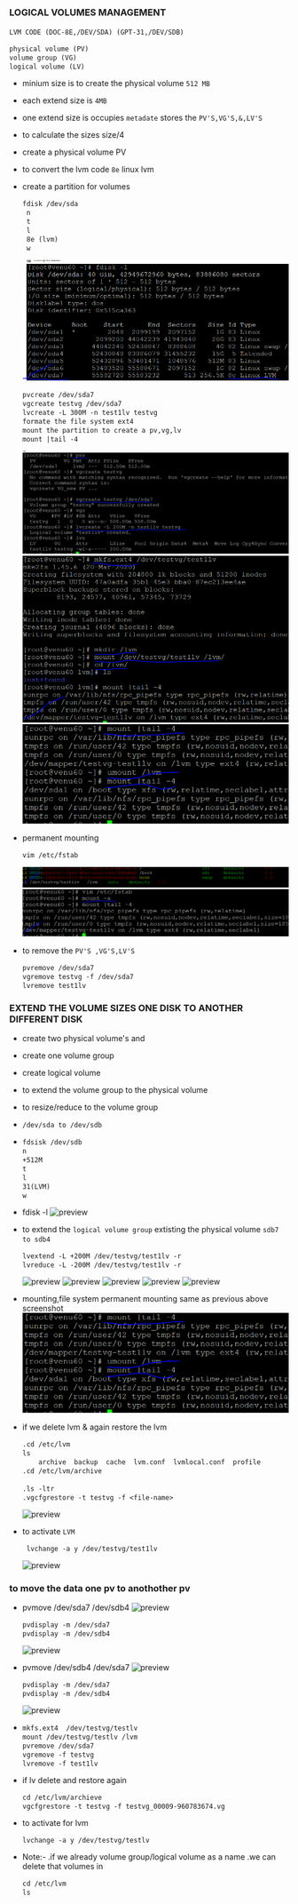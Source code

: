 ### LOGICAL VOLUMES MANAGEMENT  

  `LVM CODE (DOC-8E,/DEV/SDA) (GPT-31,/DEV/SDB)`
  ```
  physical volume (PV)
  volume group (VG)
  logical volume (LV)
 ```
* minium size is to create the physical volume `512 MB`
* each extend size is `4MB`
* one extend size is occupies `metadate` stores the `PV'S,VG'S,&,LV'S`

* to calculate the sizes size/4

* create a physical volume PV
* to convert the lvm code  `8e` linux lvm

* create a partition for volumes
  ```
  fdisk /dev/sda
   n
   t
   l
   8e (lvm)
   w
  ```
  ![preview](images/lvm0.PNG)
  ```
  pvcreate /dev/sda7 
  vgcreate testvg /dev/sda7
  lvcreate -L 300M -n test1lv testvg
  formate the file system ext4
  mount the partition to create a pv,vg,lv
  mount |tail -4
  ```
  ![preview](images/lvm1.PNG)
  ![preview](images/lvm3.PNG) 
  ![preview](images/lvm4.PNG) 

* permanent mounting 
  ```
  vim /etc/fstab  
  ```
  ![preview](images/lvm5.PNG)
  ![preview](images/lvm6.PNG)

* to remove the `PV'S ,VG'S,LV'S`

  ```
  pvremove /dev/sda7
  vgremove testvg -f /dev/sda7
  lvremove test1lv
  ```

### EXTEND THE VOLUME SIZES ONE DISK TO ANOTHER DIFFERENT DISK
* create two physical volume's and 
* create one volume group
* create logical volume
*  to extend the volume group to the physical volume
* to resize/reduce to the volume group

* `/dev/sda to /dev/sdb`

*  ```
   fdsisk /dev/sdb
   n
   +512M
   t
   l
   31(LVM)
   w
   ```
*  fdisk -l
  ![preview](images/lvm7.PNG)

* to extend the `logical volume group` extisting the physical volume `sdb7 to sdb4`

   ```
   lvextend -L +200M /dev/testvg/test1lv -r
   lvreduce -L -200M /dev/testvg/test1lv -r
   ```
  ![preview](images/lvm8.PNG)
  ![preview](images/lvm9.PNG)
  ![preview](images/lvm10.PNG) 
  ![preview](images/lvm11.PNG) 
  ![preview](images/lvm12.PNG)

* mounting,file system permanent mounting same as previous above screenshot  
  ![preview](images/lvm4.PNG)
* if we delete lvm & again restore the lvm
  ```
  .cd /etc/lvm
  ls
      archive  backup  cache  lvm.conf  lvmlocal.conf  profile
  .cd /etc/lvm/archive

  .ls -ltr
  .vgcfgrestore -t testvg -f <file-name>
  ```
  ![preview](images/lvm13.PNG)

* to activate `LVM`
  ```
   lvchange -a y /dev/testvg/test1lv
  ```
  ![preview](images/lvm14.PNG)

### to move the data one pv to anothother pv
* pvmove /dev/sda7 /dev/sdb4
  ![preview](images/lvm15.PNG) 
  ```
  pvdisplay -m /dev/sda7 
  pvdisplay -m /dev/sdb4
  ```
  ![preview](images/lvm16.PNG)

* pvmove /dev/sdb4 /dev/sda7
  ![preview](images/lvm17.PNG)
  ```
  pvdisplay -m /dev/sda7
  pvdisplay -m /dev/sdb4
  ```
  ![preview](images/lvm18.PNG)

* ```
  mkfs.ext4  /dev/testvg/testlv
  mount /dev/testvg/testlv /lvm
  pvremove /dev/sda7
  vgremove -f testvg
  lvremove -f test1lv
  ```  
* if lv delete and restore again
    ```
    cd /etc/lvm/archieve
    vgcfgrestore -t testvg -f testvg_00009-960783674.vg 
    ```
* to activate for lvm
  ```
  lvchange -a y /dev/testvg/testlv
  ```       
* Note:-
 .if we already volume group/logical volume as a name
 .we can delete that volumes in
  ```
  cd /etc/lvm
  ls
  ```  
  




